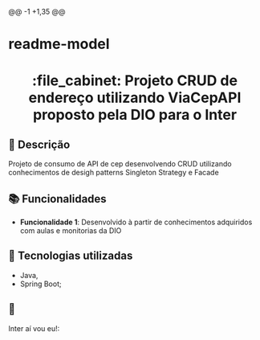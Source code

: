 @@ -1 +1,35 @@
# readme-model
<h1 align="center">:file_cabinet: Projeto CRUD de endereço utilizando ViaCepAPI proposto pela DIO para o Inter</h1>

## :memo: Descrição
Projeto de consumo de API de cep desenvolvendo CRUD utilizando conhecimentos de desigh patterns 
Singleton Strategy e Facade

## :books: Funcionalidades
* <b>Funcionalidade 1</b>: Desenvolvido à partir de conhecimentos adquiridos com aulas e monitorias da DIO

## :wrench: Tecnologias utilizadas
* Java,
* Spring Boot;

## :rocket: 
Inter aí vou eu!:
```
